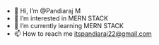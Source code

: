 - 👋 Hi, I’m @Pandiaraj M
- 👀 I’m interested in MERN STACK
- 🌱 I’m currently learning MERN STACK
- 📫 How to reach me itspandiaraj22@gmail.com

<!---
Pandiaraj-22/Pandiaraj-22 is a ✨ special ✨ repository because its `README.md` (this file) appears on your GitHub profile.
You can click the Preview link to take a look at your changes.
--->
